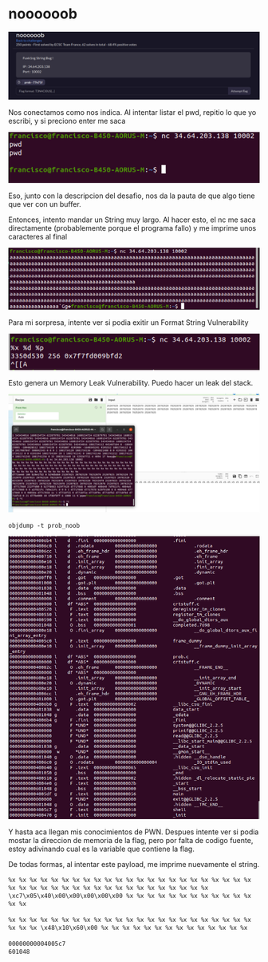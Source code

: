 # noooooob

![picture 25](../../images/086bab0cae6e5ff29721d351589531d2fd8f5d2f00f2d420cd45b8620191680c.png)  

Nos conectamos como nos indica. Al intentar listar el pwd, repitio lo que yo escribi, y si preciono enter me saca

![picture 26](../../images/56e1be38235ed1075fc2f7964cedf18a86574c487432056e698d8d8a50e70bee.png)  

Eso, junto con la descripcion del desafio, nos da la pauta de que algo tiene que ver con un buffer. <br>

Entonces, intento mandar un String muy largo. Al hacer esto, el nc me saca directamente (probablemente porque el programa fallo) y me imprime unos caracteres al final

![picture 27](../../images/391545aaaa71d2faabf0b8401c1ab688e921a3bcd0f4d951afc1a49e541e278d.png)  

Para mi sorpresa, intente ver si podia exitir un Format String Vulnerability

![picture 28](../../images/73560e73f07896ec59820a397aa9686c35af57c7b84fe54051bc08ec10cccd7e.png)  

Esto genera un Memory Leak Vulnerability. Puedo hacer un leak del stack.

![picture 30](../../images/0e125e560a959de85474edca14a65bc499a87f0d51efd865cd8c98be3e9386e6.png)  

`objdump -t prob_noob`

![picture 31](../../images/54ef1353045ede094a182773e8afb146657672f84806f8e0dd8b4131fd63d55d.png)  


Y hasta aca llegan mis conocimientos de PWN. Despues intente ver si podia mostar la direccion de memoria de la flag, pero por falta de codigo fuente, estoy adivinando cual es la variable que contiene la flag.

De todas formas, al intentar este payload, me imprime nuevamente el string. <br>
```
%x %x %x %x %x %x %x %x %x %x %x %x %x %x %x %x %x %x %x %x %x %x %x %x %x %x %x %x %x %x %x %x %x %x %x %x %x %x %x %x %x %x \xc7\x05\x40\x00\x00\x00\x00\x00 %x %x %x %x %x %x %x %x %x %x %x %x %x %x 

%x %x %x %x %x %x %x %x %x %x %x %x %x %x %x %x %x %x %x %x %x %x %x %x %x %x \x48\x10\x60\x00 %x %x %x %x %x %x %x %x %x %x %x %x %x %x 

00000000004005c7
601048
```